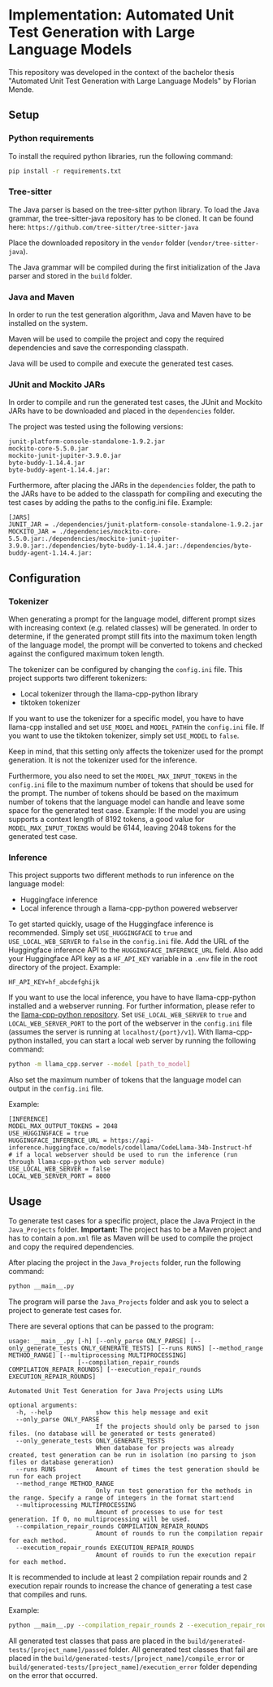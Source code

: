 # Implementation: Automated Unit Test Generation with Large Language Models

This repository was developed in the context of the bachelor thesis "Automated Unit Test Generation with Large Language Models" by Florian Mende.

## Setup

### Python requirements

To install the required python libraries, run the following command:

```bash
pip install -r requirements.txt
```

### Tree-sitter

The Java parser is based on the tree-sitter python library. To load the Java grammar, the tree-sitter-java repository has to be cloned.
It can be found here: `https://github.com/tree-sitter/tree-sitter-java`

Place the downloaded repository in the `vendor` folder (`vendor/tree-sitter-java`).

The Java grammar will be compiled during the first initialization of the Java parser and stored in the `build` folder.

### Java and Maven

In order to run the test generation algorithm, Java and Maven have to be installed on the system.

Maven will be used to compile the project and copy the required dependencies and save the corresponding classpath.

Java will be used to compile and execute the generated test cases.

### JUnit and Mockito JARs

In order to compile and run the generated test cases, the JUnit and Mockito JARs have to be downloaded and placed in the `dependencies` folder.

The project was tested using the following versions:
```
junit-platform-console-standalone-1.9.2.jar
mockito-core-5.5.0.jar
mockito-junit-jupiter-3.9.0.jar
byte-buddy-1.14.4.jar
byte-buddy-agent-1.14.4.jar:
```

Furthermore, after placing the JARs in the `dependencies` folder, the path to the JARs have to be added to the classpath for compiling and executing the test cases by adding the paths to the config.ini file.
Example:
```
[JARS]
JUNIT_JAR = ./dependencies/junit-platform-console-standalone-1.9.2.jar
MOCKITO_JAR = ./dependencies/mockito-core-5.5.0.jar:./dependencies/mockito-junit-jupiter-3.9.0.jar:./dependencies/byte-buddy-1.14.4.jar:./dependencies/byte-buddy-agent-1.14.4.jar:
```



## Configuration

### Tokenizer

When generating a prompt for the language model, different prompt sizes with increasing context (e.g. related classes) will be generated.
In order to determine, if the generated prompt still fits into the maximum token length of the language model, the prompt will be converted to tokens and checked against the configured maximum token length.

The tokenizer can be configured by changing the `config.ini` file.
This project supports two different tokenizers:
- Local tokenizer through the llama-cpp-python library
- tiktoken tokenizer

If you want to use the tokenizer for a specific model, you have to have llama-cpp installed and set `USE_MODEL` and `MODEL_PATH`in the `config.ini` file.
If you want to use the tiktoken tokenizer, simply set `USE_MODEL` to `false`.

Keep in mind, that this setting only affects the tokenizer used for the prompt generation. It is not the tokenizer used for the inference.

Furthermore, you also need to set the `MODEL_MAX_INPUT_TOKENS` in the `config.ini` file to the maximum number of tokens that should be used for the prompt.
The number of tokens should be based on the maximum number of tokens that the language model can handle and leave some space for the generated test case.
Example: If the model you are using supports a context length of 8192 tokens, a good value for `MODEL_MAX_INPUT_TOKENS` would be 6144, leaving 2048 tokens for the generated test case.

### Inference

This project supports two different methods to run inference on the language model:
- Huggingface inference
- Local inference through a llama-cpp-python powered webserver

To get started quickly, usage of the Huggingface inference is recommended. Simply set `USE_HUGGINGFACE` to `true` and `USE_LOCAL_WEB_SERVER` to `false` in the `config.ini` file. Add the URL of the Huggingface inference API to the `HUGGINGFACE_INFERENCE_URL` field.
Also add your Huggingface API key as a `HF_API_KEY` variable in a `.env` file in the root directory of the project.
Example:
```
HF_API_KEY=hf_abcdefghijk
```

If you want to use the local inference, you have to have llama-cpp-python installed and a webserver running. For further information, please refer to the [llama-cpp-python repository](https://github.com/abetlen/llama-cpp-python).
Set `USE_LOCAL_WEB_SERVER` to `true` and `LOCAL_WEB_SERVER_PORT` to the port of the webserver in the `config.ini` file (assumes the server is running at `localhost/{port}/v1`).
With llama-cpp-python installed, you can start a local web server by running the following command:
```bash
python -m llama_cpp.server --model [path_to_model]
```

Also set the maximum number of tokens that the language model can output in the `config.ini` file.

Example:
```
[INFERENCE]
MODEL_MAX_OUTPUT_TOKENS = 2048
USE_HUGGINGFACE = true
HUGGINGFACE_INFERENCE_URL = https://api-inference.huggingface.co/models/codellama/CodeLlama-34b-Instruct-hf
# if a local webserver should be used to run the inference (run through llama-cpp-python web server module)
USE_LOCAL_WEB_SERVER = false
LOCAL_WEB_SERVER_PORT = 8000
```


## Usage

To generate test cases for a specific project, place the Java Project in the `Java_Projects` folder.
**Important:** The project has to be a Maven project and has to contain a `pom.xml` file as Maven will be used to compile the project and copy the required dependencies.

After placing the project in the `Java_Projects` folder, run the following command:

```bash
python __main__.py
```

The program will parse the `Java_Projects` folder and ask you to select a project to generate test cases for.

There are several options that can be passed to the program:

```
usage: __main__.py [-h] [--only_parse ONLY_PARSE] [--only_generate_tests ONLY_GENERATE_TESTS] [--runs RUNS] [--method_range METHOD_RANGE] [--multiprocessing MULTIPROCESSING]
                   [--compilation_repair_rounds COMPILATION_REPAIR_ROUNDS] [--execution_repair_rounds EXECUTION_REPAIR_ROUNDS]

Automated Unit Test Generation for Java Projects using LLMs

optional arguments:
  -h, --help            show this help message and exit
  --only_parse ONLY_PARSE
                        If the projects should only be parsed to json files. (no database will be generated or tests generated)
  --only_generate_tests ONLY_GENERATE_TESTS
                        When database for projects was already created, test generation can be run in isolation (no parsing to json files or database generation)
  --runs RUNS           Amount of times the test generation should be run for each project
  --method_range METHOD_RANGE
                        Only run test generation for the methods in the range. Specify a range of integers in the format start:end
  --multiprocessing MULTIPROCESSING
                        Amount of processes to use for test generation. If 0, no multiprocessing will be used.
  --compilation_repair_rounds COMPILATION_REPAIR_ROUNDS
                        Amount of rounds to run the compilation repair for each method.
  --execution_repair_rounds EXECUTION_REPAIR_ROUNDS
                        Amount of rounds to run the execution repair for each method.
```

It is recommended to include at least 2 compilation repair rounds and 2 execution repair rounds to increase the chance of generating a test case that compiles and runs.

Example:
```bash
python __main__.py --compilation_repair_rounds 2 --execution_repair_rounds 2
```

All generated test classes that pass are placed in the `build/generated-tests/[project_name]/passed` folder. All generated test classes that fail are placed in the `build/generated-tests/[project_name]/compile_error` or `build/generated-tests/[project_name]/execution_error` folder depending on the error that occurred.
